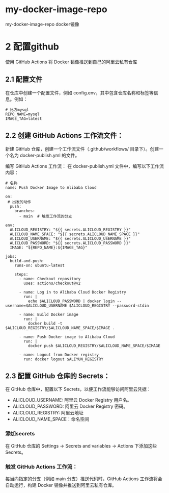 # my-docker-image-repo
my-docker-image-repo docker镜像



# 2 配置github 
使用 GitHub Actions 将 Docker 镜像推送到自己的阿里云私有仓库

## 2.1  配置文件
在仓库中创建一个配置文件，例如 config.env，其中包含仓库名称和标签等信息。例如：
```
# 比方mysql
REPO_NAME=mysql
IMAGE_TAG=latest
```

## 2.2 创建 GitHub Actions 工作流文件：
新建 GitHub 仓库，创建一个工作流文件（.github/workflows/ 目录下）。创建一个名为 docker-publish.yml 的文件。

编写 GitHub Actions 工作流：
在 docker-publish.yml 文件中，编写以下工作流内容：

```
# 名称
name: Push Docker Image to Alibaba Cloud

on:
 # 出发的动作
  push:
    branches:
      - main  # 触发工作流的分支

env:
  ALICLOUD_REGISTRY: "${{ secrets.ALICLOUD_REGISTRY }}"
  ALICLOUD_NAME_SPACE: "${{ secrets.ALICLOUD_NAME_SPACE }}"
  ALICLOUD_USERNAME: "${{ secrets.ALICLOUD_USERNAME }}"
  ALICLOUD_PASSWORD: "${{ secrets.ALICLOUD_PASSWORD }}"
  IMAGE: "${REPO_NAME}:${IMAGE_TAG}"
  
jobs:
  build-and-push:
    runs-on: ubuntu-latest

    steps:
      - name: Checkout repository
        uses: actions/checkout@v2

      - name: Log in to Alibaba Cloud Docker Registry
        run: |
          echo $ALICLOUD_PASSWORD | docker login --username=$ALICLOUD_USERNAME $ALICLOUD_REGISTRY --password-stdin

      - name: Build Docker image
        run: |
          docker build -t $ALICLOUD_REGISTRY/$ALICLOUD_NAME_SPACE/$IMAGE .

      - name: Push Docker image to Alibaba Cloud
        run: |
          docker push $ALICLOUD_REGISTRY/$ALICLOUD_NAME_SPACE/$IMAGE

      - name: Logout from Docker registry
        run: docker logout $ALIYUN_REGISTRY

```


## 2.3 配置 GitHub 仓库的 Secrets：
在 GitHub 仓库中，配置以下 Secrets，以便工作流能够访问阿里云凭据：

- ALICLOUD_USERNAME: 阿里云 Docker Registry 用户名。
- ALICLOUD_PASSWORD: 阿里云 Docker Registry 密码。
- ALICLOUD_REGISTRY: 阿里云地址
- ALICLOUD_NAME_SPACE：命名空间


### 添加secrets
在 GitHub 仓库的 Settings -> Secrets and variables -> Actions 下添加这些 Secrets。

### 触发 GitHub Actions 工作流：
每当向指定的分支（例如 main 分支）推送代码时，GitHub Actions 工作流将会自动运行，构建 Docker 镜像并推送到阿里云私有仓库。
